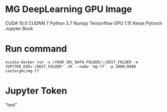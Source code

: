 # MG DeepLearning GPU Image
CUDA 10.0
CUDNN 7
Python 3.7
Numpy
Tensorflow GPU 1.15
Keras 
Pytorch
Jupyter Book

# Run command
`nvidia-docker run -v /YOUR_SRC_DATA_FOLDER/:/DEST_FOLDER -e JUPYTER_DIR='/DEST_FOLDER' -dt --name 'mg-tf' -p 2000:8888 castorgmc/mg-tf`

# Jupyter Token
"test"

